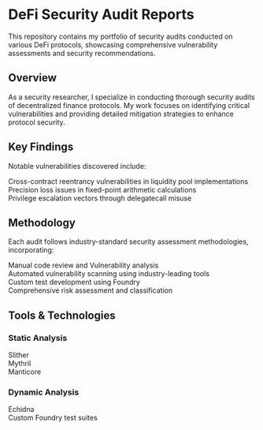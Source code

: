 # DeFi Security Audit Reports
This repository contains my portfolio of security audits conducted on various DeFi protocols, showcasing comprehensive vulnerability assessments and security recommendations.

## Overview
As a security researcher, I specialize in conducting thorough security audits of decentralized finance protocols. My work focuses on identifying critical vulnerabilities and providing detailed mitigation strategies to enhance protocol security.

## Key Findings
Notable vulnerabilities discovered include:

Cross-contract reentrancy vulnerabilities in liquidity pool implementations <br/>
Precision loss issues in fixed-point arithmetic calculations <br/>
Privilege escalation vectors through delegatecall misuse

## Methodology
Each audit follows industry-standard security assessment methodologies, incorporating:

Manual code review and Vulnerability analysis <br/>
Automated vulnerability scanning using industry-leading tools <br/>
Custom test development using Foundry <br/>
Comprehensive risk assessment and classification

## Tools & Technologies
### Static Analysis

Slither <br/>
Mythril <br/>
Manticore

### Dynamic Analysis

Echidna <br/>
Custom Foundry test suites
